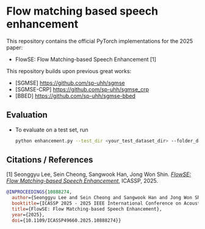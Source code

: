 # Flow matching based speech enhancement
This repository contains the official PyTorch implementations for the 2025 paper:

* FlowSE: Flow Matching-based Speech Enhancement [1]


This repository builds upon previous great works:
* [SGMSE] https://github.com/sp-uhh/sgmse  
* [SGMSE-CRP] https://github.com/sp-uhh/sgmse_crp
* [BBED]  https://github.com/sp-uhh/sgmse-bbed


## Evaluation
* To evaluate on a test set, run
  ```bash
  python enhancement.py --test_dir <your_test_dataset_dir> --folder_destination <your_enh_result_save_dir> --ckpt <path_to_model_checkpoint> --N <num_of_time_steps>
  ```

## Citations / References
[1] Seonggyu Lee, Sein Cheong, Sangwook Han, Jong Won Shin. 
[*FlowSE: Flow Matching-based Speech Enhancement*](https://ieeexplore.ieee.org/document/10888274), ICASSP, 2025.

``` bib
@INPROCEEDINGS{10888274,
  author={Seonggyu Lee and Sein Cheong and Sangwook Han and Jong Won Shin},
  booktitle={ICASSP 2025 - 2025 IEEE International Conference on Acoustics, Speech and Signal Processing (ICASSP)}, 
  title={FlowSE: Flow Matching-based Speech Enhancement}, 
  year={2025},
  doi={10.1109/ICASSP49660.2025.10888274}}

```


<!-- Continuous Normalizing Flow (CNF) is a method transforming a simple distribution $p(x)$ to a complex distribution $q(x)$.  

CNF is described by Oridinary Differential Equations (ODEs):  

$$ \frac{d \phi_t(x_0)}{dt} = v(t,\phi_t(x_0)), \phi_0(x_0)=x_0, x_0\sim p(\cdot) $$  

In the above ODE, a function $\phi_t$ called flow is desired such that the stochastic process $x_t=\phi_t(x_0)$ has a marginal distribution $p_t(\cdot)$ such that $p_1(\cdot ) = q(\cdot)$.   
In the above equation, although the condition that $\phi_0(x_0)$ follows $p$ is imposed (inital value problem), by chain rule replacing $t$ with $1-t$, CNF is can be desribed as:  

$$\frac{d\phi_t(x_1)}{dt} = v_t(t,\phi_t(x_1)), \phi_1(x_1)=x_1, x_1 \sim p(\cdot)$$  

It means that it does not matter that the simpled distribution is located at which time point.
Demo page: https://seongqjini.com/speech-enhancement-with-flow-matching-method/ -->


